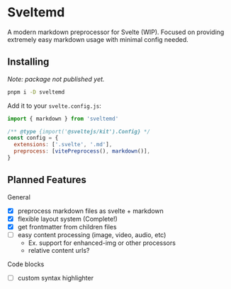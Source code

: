 # Sveltemd

A modern markdown preprocessor for Svelte (WIP). Focused on providing extremely easy markdown usage with minimal config needed.

## Installing

_Note: package not published yet._

```bash
pnpm i -D sveltemd
```

Add it to your `svelte.config.js`:

```js
import { markdown } from 'sveltemd'

/** @type {import('@sveltejs/kit').Config} */
const config = {
  extensions: ['.svelte', '.md'],
  preprocess: [vitePreprocess(), markdown()],
}
```

## Planned Features

General

- [x] preprocess markdown files as svelte + markdown
- [x] flexible layout system (Complete!)
- [x] get frontmatter from children files
- [ ] easy content processing (image, video, audio, etc)
  - Ex. support for enhanced-img or other processors
  - relative content urls?

Code blocks

- [ ] custom syntax highlighter
